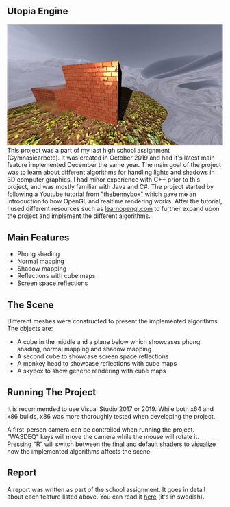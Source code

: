 ## Utopia Engine
![github-small](Utopia/Resources/Showcase1.png)
This project was a part of my last high school assignment (Gymnasiearbete). It was created in October 2019 and had it's latest main feature implemented December the same year. The main goal of the project was to learn about different algorithms for handling lights and shadows in 3D computer graphics. I had minor experience with C++ prior to this project, and was mostly familiar with Java and C#.
The project started by following a Youtube tutorial from ["thebennybox"](https://www.youtube.com/watch?v=ftiKrP3gW3k&list=PLEETnX-uPtBXT9T-hD0Bj31DSnwio-ywh) which gave me an introduction to how OpenGL and realtime rendering works. 
After the tutorial, I used different resources such as [learnopengl.com](https://learnopengl.com/) to further expand upon the project and implement the different algorithms.

## Main Features
* Phong shading
* Normal mapping
* Shadow mapping
* Reflections with cube maps
* Screen space reflections

## The Scene
Different meshes were constructed to present the implemented algorithms. The objects are:
* A cube in the middle and a plane below which showcases phong shading, normal mapping and shadow mapping
* A second cube to showcase screen space reflections
* A monkey head to showcase reflections with cube maps
* A skybox to show generic rendering with cube maps

## Running The Project
It is recommended to use Visual Studio 2017 or 2019. While both x64 and x86 builds, x86 was more thoroughly tested when developing the project.

A first-person camera can be controlled when running the project. "WASDEQ" keys will move the camera while the mouse will rotate it. Pressing "R" will switch between the final and default shaders to visualize how the implemented algorithms affects the scene.

## Report
A report was written as part of the school assignment. It goes in detail about each feature listed above. You can read it [here](https://drive.google.com/file/d/13NIolz76D7zeJDDkTpxawwOKp9tclkq_/view?usp=sharing) (it's in swedish).
